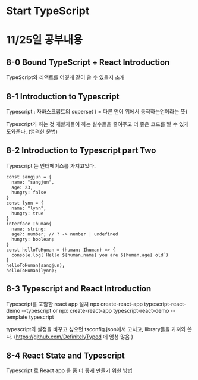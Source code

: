 # Start TypeScript

# 11/25일 공부내용

## 8-0 Bound TypeScript + React Introduction

TypeScript와 리액트를 어떻게 같이 쓸 수 있을지 소개

## 8-1 Introduction to Typescript

Typescript
: 자바스크립트의 superset ( = 다른 언어 위에서 동작하는언어라는 뜻)

Typescript가 하는 것
개발자들이 하는 실수들을 줄여주고 더 좋은 코드를 짤 수 있게 도와준다.
(엄격한 문법)

## 8-2 Introduction to Typescript part Two

Typescript 는 인터페이스를 가지고있다.

```
const sangjun = {
  name: "sangjun",
  age: 23,
  hungry: false
}
const lynn = {
  name: "lynn",
  hungry: true
}
interface Ihuman{
  name: string;
  age?: number; // ? -> number | undefined
  hungry: boolean;
}
const helloToHuman = (human: Ihuman) => {
  console.log(`Hello ${human.name} you are ${human.age} old`)
}
helloToHuman(sangjun);
helloToHuman(lynn);
```

## 8-3 Typescript and React Introduction

Typescript를 포함한 react app 설치
npx create-react-app typescript-react-demo --typescript
or
npx create-react-app typescript-react-demo --template typescript

typescript의 설정을 바꾸고 싶으면 tsconfig.json에서 고치고, library들을 가져와 쓴다. (https://github.com/DefinitelyTyped 에 엄청 많음 )

## 8-4 React State and Typescript

Typescript 로 React app 을 좀 더 좋게 만들기 위한 방법
